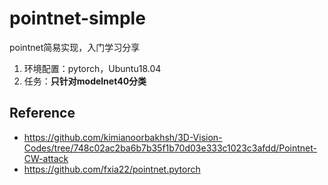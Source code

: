 # pointnet-simple

pointnet简易实现，入门学习分享

1. 环境配置：pytorch，Ubuntu18.04
2. 任务：**只针对modelnet40分类**


## Reference

* https://github.com/kimianoorbakhsh/3D-Vision-Codes/tree/748c02ac2ba6b7b35f1b70d03e333c1023c3afdd/Pointnet-CW-attack
* https://github.com/fxia22/pointnet.pytorch
